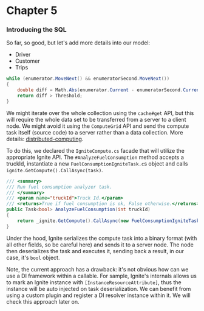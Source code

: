 # Chapter 5

### Introducing the SQL

So far, so good, but let's add more details into our model:

- Driver
- Customer
- Trips

```csharp
while (enumerator.MoveNext() && enumeratorSecond.MoveNext())
{
    double diff = Math.Abs(enumerator.Current - enumeratorSecond.Current);
    return diff > Threshold;
}
```

We might iterate over the whole collection using the `cache#get` API, but this will require the whole data set to be transferred from a server to a client node. We might avoid it using the `ComputeGrid` API and send the compute task itself (source code) to a server rather than a data collection. More details: [distributed-computing](https://www.gridgain.com/docs/latest/developers-guide/distributed-computing/distributed-computing).

To do this, we declared the `IgniteCompute.cs` facade that will utilize the appropriate Ignite API. The `#AnalyzeFuelConsumption` method accepts a truckId, instantiate a new `FuelConsumptionIgniteTask.c`s object and calls `ignite.GetCompute().CallAsync(task)`.

```csharp
/// <summary>
/// Run fuel consumption analyzer task.
/// </summary>
/// <param name="truckId">Truck Id.</param>
/// <returns>True if fuel consumption is ok, False otherwise.</returns>
public Task<bool> AnalyzeFuelConsumption(int truckId)
{
    return _ignite.GetCompute().CallAsync(new FuelConsumptionIgniteTask(truckId));
}
```

Under the hood, Ignite serializes the compute task into a binary format (with all other fields, so be careful here) and sends it to a server node. The node then deserializes the task and executes it, sending back a result, in our case, it's `bool` object. 

Note, the current approach has a drawback: it's not obvious how can we use a DI framework within a callable. For sample, Ignite's internals allows us to mark an Ignite instance with `[InstanceResourceAttribute]`, thus the instance will be auto injected on task deserialization. We can benefit from using a custom plugin and register a DI resolver instance within it.  We will check this approach later on. 
